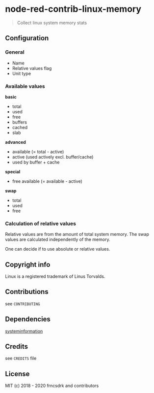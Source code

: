 # node-red-contrib-linux-memory

> Collect linux system memory stats

## Configuration

### General

- Name
- Relative values flag
- Unit type

### Available values

**basic**
- total
- used
- free
- buffers
- cached
- slab

**advanced**
- available (= total - active)
- active (used actively excl. buffer/cache)
- used by buffer + cache

**special**
- free available (= available - active)

**swap**
- total
- used
- free

### Calculation of relative values

Relative values are from the amount of total system memory. The swap values are calculated independently of the memory.

One can decide if to use absolute or relative values.

## Copyright info

Linux is a registered trademark of Linus Torvalds.

## Contributions

see `CONTRIBUTING`

## Dependencies

[systeminformation](https://github.com/sebhildebrandt/systeminformation)

## Credits

see `CREDITS` file

## License

MIT (c) 2018 - 2020 frncsdrk and contributors
